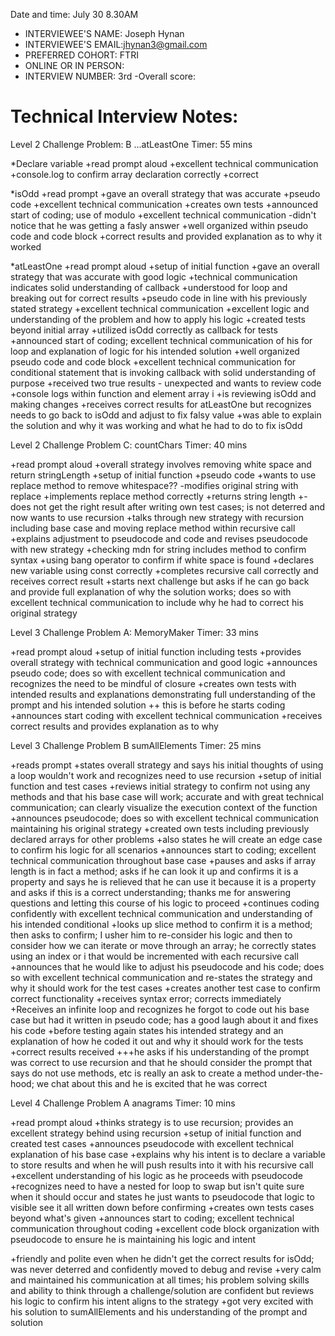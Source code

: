 Date and time: July 30 8.30AM

- INTERVIEWEE'S NAME: Joseph Hynan
- INTERVIEWEE'S EMAIL:jhynan3@gmail.com
- PREFERRED COHORT: FTRI
- ONLINE OR IN PERSON:
- INTERVIEW NUMBER: 3rd
  -Overall score:

# Technical Interview Notes:

Level 2 Challenge
Problem: B ...atLeastOne
Timer: 55 mins

\*Declare variable
+read prompt aloud
+excellent technical communication
+console.log to confirm array declaration correctly
+correct

\*isOdd
+read prompt
+gave an overall strategy that was accurate
+pseudo code
+excellent technical communication
+creates own tests
+announced start of coding; use of modulo
+excellent technical communication
-didn't notice that he was getting a fasly answer
+well organized within pseudo code and code block
+correct results and provided explanation as to why it worked

\*atLeastOne
+read prompt aloud
+setup of initial function
+gave an overall strategy that was accurate with good logic
+technical communication indicates solid understanding of callback
+understood for loop and breaking out for correct results
+pseudo code in line with his previously stated strategy
+excellent technical communication
+excellent logic and understanding of the problem and how to apply his logic
+created tests beyond initial array
+utilized isOdd correctly as callback for tests
+announced start of coding; excellent technical communication of his for loop and explanation of logic for his intended solution
+well organized pseudo code and code block
+excellent technical communication for conditional statement that is invoking callback with solid understanding of purpose
+received two true results - unexpected and wants to review code
+console logs within function and element array i
+is reviewing isOdd and making changes
+receives correct results for atLeastOne but recognizes needs to go back to isOdd and adjust to fix falsy value
+was able to explain the solution and why it was working and what he had to do to fix isOdd

Level 2 Challenge
Problem C: countChars
Timer: 40 mins

+read prompt aloud
+overall strategy involves removing white space and return stringLength
+setup of initial function
+pseudo code
+wants to use replace method to remove whitespace??
-modifies original string with replace
+implements replace method correctly
+returns string length
+-does not get the right result after writing own test cases; is not deterred and now wants to use recursion
+talks through new strategy with recursion including base case and moving replace method within recursive call
+explains adjustment to pseudocode and code and revises pseudocode with new strategy
+checking mdn for string includes method to confirm syntax
+using bang operator to confirm if white space is found
+declares new variable using const correctly
+completes recursive call correctly and receives correct result
+starts next challenge but asks if he can go back and provide full explanation of why the solution works; does so with excellent technical communication to include why he had to correct his original strategy

Level 3 Challenge
Problem A: MemoryMaker
Timer: 33 mins

+read prompt aloud
+setup of initial function including tests
+provides overall strategy with technical communication and good logic
+announces pseudo code; does so with excellent technical communication and recognizes the need to be mindful of closure
+creates own tests with intended results and explanations demonstrating full understanding of the prompt and his intended solution ++ this is before he starts coding
+announces start coding with excellent technical communication
+receives correct results and provides explanation as to why

Level 3 Challenge
Problem B sumAllElements
Timer: 25 mins

+reads prompt
+states overall strategy and says his initial thoughts of using a loop wouldn't work and recognizes need to use recursion
+setup of initial function and test cases
+reviews initial strategy to confirm not using any methods and that his base case will work; accurate and with great technical communication; can clearly visualize the execution context of the function
+announces pseudocode; does so with excellent technical communication maintaining his original strategy
+created own tests including previously declared arrays for other problems
+also states he will create an edge case to confirm his logic for all scenarios
+announces start to coding; excellent technical communication throughout base case
+pauses and asks if array length is in fact a method; asks if he can look it up and confirms it is a property and says he is relieved that he can use it because it is a property and asks if this is a correct understanding; thanks me for answering questions and letting this course of his logic to proceed
+continues coding confidently with excellent technical communication and understanding of his intended conditional
+looks up slice method to confirm it is a method; then asks to confirm; I usher him to re-consider his logic and then to consider how we can iterate or move through an array; he correctly states using an index or i that would be incremented with each recursive call
+announces that he would like to adjust his pseudocode and his code; does so with excellent technical communication and re-states the strategy and why it should work for the test cases
+creates another test case to confirm correct functionality
+receives syntax error; corrects immediately
+Receives an infinite loop and recognizes he forgot to code out his base case but had it written in pseudo code; has a good laugh about it and fixes his code
+before testing again states his intended strategy and an explanation of how he coded it out and why it should work for the tests
+correct results received
+++he asks if his understanding of the prompt was correct to use recursion and that he should consider the prompt that says do not use methods, etc is really an ask to create a method under-the-hood; we chat about this and he is excited that he was correct

Level 4 Challenge
Problem A anagrams
Timer: 10 mins

+read prompt aloud
+thinks strategy is to use recursion; provides an excellent strategy behind using recursion
+setup of initial function and created test cases
+announces pseudocode with excellent technical explanation of his base case
+explains why his intent is to declare a variable to store results and when he will push results into it with his recursive call
+excellent understanding of his logic as he proceeds with pseudocode
+recognizes need to have a nested for loop to swap but isn't quite sure when it should occur and states he just wants to pseudocode that logic to visible see it all written down before confirming
+creates own tests cases beyond what's given
+announces start to coding; excellent technical communication throughout coding
+excellent code block organization with pseudocode to ensure he is maintaining his logic and intent

+friendly and polite even when he didn't get the correct results for isOdd; was never deterred and confidently moved to debug and revise
+very calm and maintained his communication at all times; his problem solving skills and ability to think through a challenge/solution are confident but reviews his logic to confirm his intent aligns to the strategy
+got very excited with his solution to sumAllElements and his understanding of the prompt and solution
